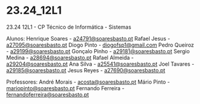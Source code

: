 # 23.24_12L1
23.24 12L1 - CP Técnico de Informática - Sistemas

Alunos:
Henrique Soares - a24791@soaresbasto.pt
Rafael Jesus - a27095@soaresbasto.pt
Diogo Pinto - diogofsp1@gmail.com
Pedro Queiroz - a29199@soaresbasto.pt
Gonçalo Pinho - a29181@soaresbasto.pt
Sergio Medina - a28694@soaresbasto.pt
Rafael Almeida - a29204@soaresbasto.pt
Ana Silva - a25541@soaresbasto.pt
Joel Tavares - a29185@soaresbasto.pt
Jesus Reyes - a27690@soaresbasto.pt

Professores:
André Morais - acosta@soaresbasto.pt
Mário Pinto - mariopinto@soaresbasto.pt
Fernando Ferreira - fernandoferreira@soaresbasto.pt